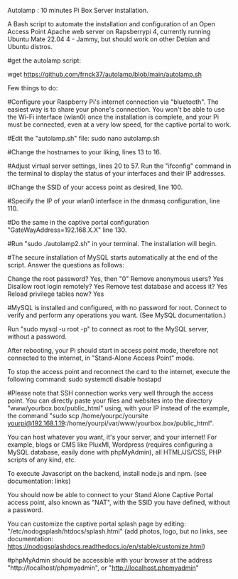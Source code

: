 Autolamp : 10 minutes Pi Box Server installation.


A Bash script to automate the installation and configuration of an Open Access Point Apache web server on Rapsberrypi 4, currently running Ubuntu Mate 22.04 4 - Jammy, but should work on other Debian and Ubuntu distros.

#get the autolamp script:

wget https://github.com/frnck37/autolamp/blob/main/autolamp.sh

Few things to do:

#Configure your Raspberry Pi's internet connection via "bluetooth". The easiest way is to share your phone's connection. You won't be able to use the Wi-Fi interface (wlan0) once the installation is complete, and your Pi must be connected, even at a very low speed, for the captive portal to work.

#Edit the "autolamp.sh" file:
sudo nano autolamp.sh

#Change the hostnames to your liking, lines 13 to 16.

#Adjust virtual server settings, lines 20 to 57. Run the "ifconfig" command in the terminal to display the status of your interfaces and their IP addresses.

#Change the SSID of your access point as desired, line 100.

#Specify the IP of your wlan0 interface in the dnmasq configuration, line 110.

#Do the same in the captive portal configuration "GateWayAddress=192.168.X.X" line 130.

#Run "sudo ./autolamp2.sh" in your terminal. The installation will begin.

#The secure installation of MySQL starts automatically at the end of the script. Answer the questions as follows:

Change the root password? Yes, then "0"
Remove anonymous users? Yes
Disallow root login remotely? Yes
Remove test database and access it? Yes
Reload privilege tables now? Yes

#MySQL is installed and configured, with no password for root. Connect to verify and perform any operations you want. (See MySQL documentation.)

Run "sudo mysql -u root -p" to connect as root to the MySQL server, without a password.

After rebooting, your Pi should start in access point mode, therefore not connected to the internet, in "Stand-Alone Access Point" mode.

To stop the access point and reconnect the card to the internet, execute the following command:
sudo systemctl disable hostapd

#Please note that SSH connection works very well through the access point. You can directly paste your files and websites into the directory "www/yourbox.box/public_html" using, with your IP instead of the example, the command "sudo scp /home/yourpc/yoursite yourpi@192.168.1.19:/home/yourpi/var/www/yourbox.box/public_html".

You can host whatever you want, it's your server, and your internet! For example, blogs or CMS like PluxMl, Wordpress (requires configuring a MySQL database, easily done with phpMyAdmin), all HTML/JS/CSS, PHP scripts of any kind, etc. 

To execute Javascript on the backend, install node.js and npm. (see documentation: links)

You should now be able to connect to your Stand Alone Captive Portal access point, also known as "NAT", with the SSID you have defined, without a password.

You can customize the captive portal splash page by editing: "/etc/nodogsplash/htdocs/splash.html" (add photos, logo, but no links, see documentation: https://nodogsplashdocs.readthedocs.io/en/stable/customize.html)

#phpMyAdmin should be accessible with your browser at the address "http://localhost/phpmyadmin", or "http://localhost.phpmyadmin"


